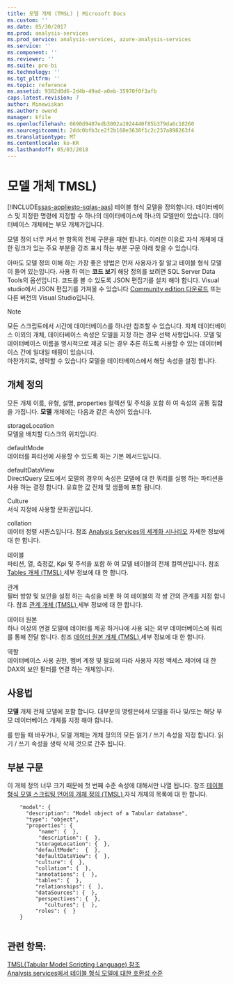```yaml
---
title: 모델 개체 (TMSL) | Microsoft Docs
ms.custom: ''
ms.date: 05/30/2017
ms.prod: analysis-services
ms.prod_service: analysis-services, azure-analysis-services
ms.service: ''
ms.component: ''
ms.reviewer: ''
ms.suite: pro-bi
ms.technology: ''
ms.tgt_pltfrm: ''
ms.topic: reference
ms.assetid: 9382d0d6-2d4b-49ad-a0eb-35970f0f3afb
caps.latest.revision: 7
author: Minewiskan
ms.author: owend
manager: kfile
ms.openlocfilehash: 6690d9407edb3002a1924440f85b379da6c18260
ms.sourcegitcommit: 2ddc0bfb3ce2f2b160e3638f1c2c237a898263f4
ms.translationtype: MT
ms.contentlocale: ko-KR
ms.lasthandoff: 05/03/2018
---
```

# <a name="model-object-tmsl"></a>모델 개체 TMSL)
[!INCLUDE[ssas-appliesto-sqlas-aas](../../includes/ssas-appliesto-sqlas-aas.md)]
  테이블 형식 모델을 정의합니다. 데이터베이스 및 지정한 명령에 지정할 수 하나의 데이터베이스에 하나의 모델만이 있습니다. 데이터베이스 개체에는 부모 개체가입니다.  
  
 모델 정의 너무 커서 한 항목의 전체 구문을 재현 합니다. 이러한 이유로 자식 개체에 대 한 링크가 있는 주요 부분을 강조 표시 하는 부분 구문 아래 찾을 수 있습니다.  
  
 아마도 모델 정의 이해 하는 가장 좋은 방법은 먼저 사용자가 잘 알고 테이블 형식 모델이 들어 있는입니다. 사용 하 여는 **코드 보기** 해당 정의를 보려면 SQL Server Data Tools의 옵션입니다. 코드를 볼 수 있도록 JSON 편집기를 설치 해야 합니다. Visual studio에서 JSON 편집기를 가져올 수 있습니다 [Community edition 다운로드](https://www.visualstudio.com/downloads/download-visual-studio-vs.aspx) 또는 다른 버전의 Visual Studio입니다.  
  
> [!NOTE]  
>  모든 스크립트에서 시간에 데이터베이스를 하나만 참조할 수 있습니다. 자체 데이터베이스 이외의 개체, 데이터베이스 속성은 모델을 지정 하는 경우 선택 사항입니다. 모델 및 데이터베이스 이름을 명시적으로 제공 되는 경우 추론 하도록 사용할 수 있는 데이터베이스 간에 일대일 매핑이 있습니다.   
> 마찬가지로, 생략할 수 있습니다 모델을 데이터베이스에서 해당 속성을 설정 합니다.  
  
## <a name="object-definition"></a>개체 정의  
 모든 개체 이름, 유형, 설명, properties 컬렉션 및 주석을 포함 하 여 속성의 공통 집합을 가집니다. **모델** 개체에는 다음과 같은 속성이 있습니다.  
  
 storageLocation  
 모델을 배치할 디스크의 위치입니다.  
  
 defaultMode  
 데이터를 파티션에 사용할 수 있도록 하는 기본 메서드입니다.  
  
 defaultDataView  
 DirectQuery 모드에서 모델의 경우이 속성은 모델에 대 한 쿼리를 실행 하는 파티션을 사용 하는 결정 합니다.  유효한 값 전체 및 샘플에 포함 됩니다.  
  
 Culture  
 서식 지정에 사용할 문화권입니다.  
  
 collation  
 데이터 정렬 시퀀스입니다. 참조 [Analysis Services의 세계화 시나리오](../../analysis-services/globalization-scenarios-for-analysis-services.md) 자세한 정보에 대 한 합니다.  
  
 테이블  
 파티션, 열, 측정값, Kpi 및 주석을 포함 하 여 모델 테이블의 전체 컬렉션입니다. 참조 [Tables 개체 &#40;TMSL&#41; ](../../analysis-services/tabular-models-scripting-language-objects/tables-object-tmsl.md) 세부 정보에 대 한 합니다.  
  
 관계  
 필터 방향 및 보안을 설정 하는 속성을 비롯 하 여 테이블의 각 쌍 간의 관계를 지정 합니다. 참조 [관계 개체 &#40;TMSL&#41; ](../../analysis-services/tabular-models-scripting-language-objects/relationships-object-tmsl.md) 세부 정보에 대 한 합니다.  
  
 데이터 원본  
 하나 이상의 연결 모델에 데이터를 제공 하거나에 사용 되는 외부 데이터베이스에 쿼리를 통해 전달 합니다. 참조 [데이터 원본 개체 &#40;TMSL&#41; ](../../analysis-services/tabular-models-scripting-language-objects/datasources-object-tmsl.md) 세부 정보에 대 한 합니다.  
  
 역할  
 데이터베이스 사용 권한, 멤버 계정 및 필요에 따라 사용자 지정 액세스 제어에 대 한 DAX의 보안 필터를 연결 하는 개체입니다.  
  
## <a name="usage"></a>사용법  
 **모델** 개체 전체 모델에 포함 합니다. 대부분의 명령은에서 모델을 하나 및/또는 해당 부모 데이터베이스 개체를 지정 해야 합니다.  
  
 를 만들 때 바꾸거나, 모델 개체는 개체 정의의 모든 읽기 / 쓰기 속성을 지정 합니다. 읽기 / 쓰기 속성을 생략 삭제 것으로 간주 됩니다.  
  
## <a name="partial-syntax"></a>부분 구문  
 이 개체 정의 너무 크기 때문에 첫 번째 수준 속성에 대해서만 나열 됩니다. 참조 [테이블 형식 모델 스크립팅 언어의 개체 정의 &#40;TMSL&#41; ](../../analysis-services/tabular-models-scripting-language-objects/tmsl-reference-tabular-objects.md) 자식 개체의 목록에 대 한 합니다.  
  
```  
    "model": {  
      "description": "Model object of a Tabular database",  
      "type": "object",  
      "properties": {  
          "name": {  },  
          "description": {  },  
         "storageLocation": {  },  
         "defaultMode":  {  },  
         "defaultDataView": {  },  
         "culture": {  },  
         "collation": {  },  
         "annotations": {  },  
         "tables": {  },  
         "relationships": {  },  
         "dataSources": {  },  
         "perspectives": {  },  
            "cultures": {  },  
         "roles": {  }  
    }  
  
```  
  
## <a name="see-also"></a>관련 항목:  
 [TMSL&#40;Tabular Model Scripting Language&#41; 참조](../../analysis-services/tabular-model-scripting-language-tmsl-reference.md)   
 [Analysis services에서 테이블 형식 모델에 대한 호환성 수준](../../analysis-services/tabular-models/compatibility-level-for-tabular-models-in-analysis-services.md)  
  
  
